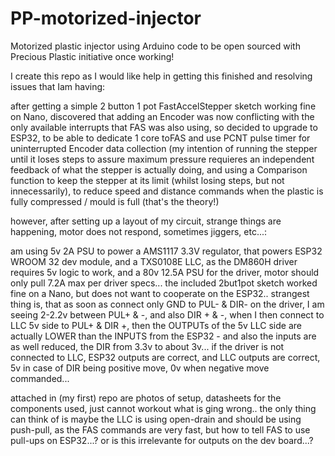 # PP-motorized-injector
Motorized plastic injector using Arduino code to be open sourced with Precious Plastic initiative once working!

I create this repo as I would like help in getting this finished and resolving issues that Iam having:

after getting a simple 2 button 1 pot FastAccelStepper sketch working fine on Nano, discovered that adding an Encoder was now conflicting with the only available interrupts that FAS was also using, so decided to upgrade to ESP32, to be able to dedicate 1 core toFAS and use PCNT pulse timer for uninterrupted Encoder data collection (my intention of running the stepper until it loses steps to assure maximum pressure requieres an independent feedback of what the stepper is actually doing, and using a Comparison function to keep the stepper at its limit (whilst losing steps, but not innecessarily), to reduce speed and distance commands when the plastic is fully compressed / mould is full (that's the theory!)

however, after setting up a layout of my circuit, strange things are happening, motor does not respond, sometimes jiggers, etc...:

am using 5v 2A PSU to power a AMS1117 3.3V regulator, that powers ESP32 WROOM 32 dev module, and a TXS0108E LLC, as the DM860H driver requires 5v logic to work, and a 80v 12.5A PSU for the driver, motor should only pull 7.2A max per driver specs... the included 2but1pot sketch worked fine on a Nano, but does not want to cooperate on the ESP32.. strangest thing is, that as soon as connect only GND to PUL- & DIR- on the driver, I am seeing 2-2.2v between PUL+ & -, and also DIR + & -, when I then connect to LLC 5v side to PUL+ & DIR +, then the OUTPUTs of the 5v LLC side are actually LOWER than the INPUTS from the ESP32 - and also the inputs are as well reduced, the DIR from 3.3v to about 3v... if the driver is not connected to LLC, ESP32 outputs are correct, and LLC outputs are correct, 5v in case of DIR being positive move, 0v when
negative move commanded...

attached in (my first) repo are photos of setup, datasheets for the components used, just cannot workout what is ging wrong.. the only thing can think of is maybe the LLC is using open-drain and should be using push-pull, as the FAS commands are very fast, but how to tell FAS to use pull-ups on ESP32...? or is this irrelevante for outputs on the dev board...? 

